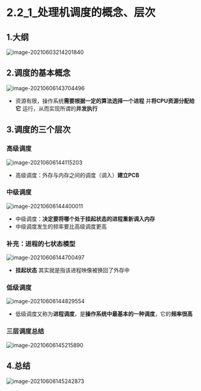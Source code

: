 # 2.2_1_处理机调度的概念、层次

## 1.大纲

![image-20210603214201840](https://tuchuang-01.oss-cn-beijing.aliyuncs.com/img/image-20210603214201840.png)

## 2.调度的基本概念

![image-20210606143704496](https://tuchuang-01.oss-cn-beijing.aliyuncs.com/img/image-20210606143704496.png)

- 资源有限，操作系统**需要根据一定的算法选择一个进程** 并**将CPU资源分配给它** 运行，从而实现所谓的**并发执行** 

## 3.调度的三个层次

### 高级调度

![image-20210606144115203](https://tuchuang-01.oss-cn-beijing.aliyuncs.com/img/image-20210606144115203.png)

- 高级调度：外存与内存之间的调度（调入）**建立PCB**

### 中级调度

![image-20210606144400011](https://tuchuang-01.oss-cn-beijing.aliyuncs.com/img/image-20210606144400011.png)

- 中级调度：**决定要将哪个处于挂起状态的进程重新调入内存** 
- 中级调度发生的频率要比高级调度更高

### 补充：进程的七状态模型

![image-20210606144700497](https://tuchuang-01.oss-cn-beijing.aliyuncs.com/img/image-20210606144700497.png)

- **挂起状态** 其实就是指该进程映像被换回了外存中

### 低级调度

![image-20210606144829554](https://tuchuang-01.oss-cn-beijing.aliyuncs.com/img/image-20210606144829554.png)

- 低级调度又称为**进程调度**，是**操作系统中最基本的一种调度**，它的**频率很高** 

### 三层调度总结

![image-20210606145215890](https://tuchuang-01.oss-cn-beijing.aliyuncs.com/img/image-20210606145215890.png)

## 4.总结

![image-20210606145242873](https://tuchuang-01.oss-cn-beijing.aliyuncs.com/img/image-20210606145242873.png)

